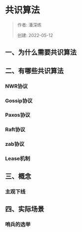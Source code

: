 # 共识算法

> 作者: 潘深练
>
> 创建: 2022-05-12

## 一、为什么需要共识算法




## 二、有哪些共识算法


### NWR协议

### Gossip协议

### Paxos协议

### Raft协议

### zab协议

### Lease机制





## 三、概念

### 主观下线




## 四、实际场景

### 哨兵的选举

